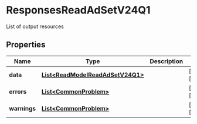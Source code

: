 

# ResponsesReadAdSetV24Q1

List of output resources

## Properties

| Name | Type | Description | Notes |
|------------ | ------------- | ------------- | -------------|
|**data** | [**List&lt;ReadModelReadAdSetV24Q1&gt;**](ReadModelReadAdSetV24Q1.md) |  |  [optional] [readonly] |
|**errors** | [**List&lt;CommonProblem&gt;**](CommonProblem.md) |  |  [optional] [readonly] |
|**warnings** | [**List&lt;CommonProblem&gt;**](CommonProblem.md) |  |  [optional] [readonly] |



